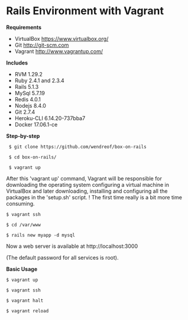 # Rails Environment with Vagrant

**Requirements**
- VirtualBox https://www.virtualbox.org/
- Git  http://git-scm.com 
- Vagrant http://www.vagrantup.com/

**Includes**
- RVM 1.29.2
- Ruby 2.4.1 and 2.3.4 
- Rails 5.1.3
- MySql 5.7.19
- Redis 4.0.1
- Nodejs 8.4.0
- Git 2.7.4
- Heroku-CLI 6.14.20-737bba7
- Docker 17.06.1-ce

**Step-by-step**

```shel
 $ git clone https://github.com/wendreof/box-on-rails
```

```shel
 $ cd box-on-rails/
```

```shel
 $ vagrant up
```

After this 'vagrant up' command, Vagrant will be responsible for downloading the operating system configuring a virtual machine in VirtualBox and later downloading, installing and configuring all the packages in the 'setup.sh' script. ! The first time really is a bit more time consuming.

```shel
$ vagrant ssh
```

```shel
$ cd /var/www
```

```shel
$ rails new myapp -d mysql
```

Now a web server is available at http://localhost:3000

(The default password for all services is root).

**Basic Usage**

```shel
$ vagrant up
```

```shel
$ vagrant ssh
```

```shel
$ vagrant halt
```

```shel
$ vagrant reload
```
